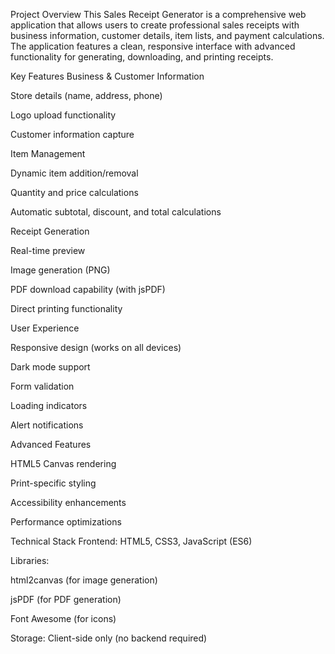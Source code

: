 Project Overview
This Sales Receipt Generator is a comprehensive web application that allows users to create professional sales receipts with business information, customer details, item lists, and payment calculations. The application features a clean, responsive interface with advanced functionality for generating, downloading, and printing receipts.

Key Features
Business & Customer Information

Store details (name, address, phone)

Logo upload functionality

Customer information capture

Item Management

Dynamic item addition/removal

Quantity and price calculations

Automatic subtotal, discount, and total calculations

Receipt Generation

Real-time preview

Image generation (PNG)

PDF download capability (with jsPDF)

Direct printing functionality

User Experience

Responsive design (works on all devices)

Dark mode support

Form validation

Loading indicators

Alert notifications

Advanced Features

HTML5 Canvas rendering

Print-specific styling

Accessibility enhancements

Performance optimizations

Technical Stack
Frontend: HTML5, CSS3, JavaScript (ES6)

Libraries:

html2canvas (for image generation)

jsPDF (for PDF generation)

Font Awesome (for icons)

Storage: Client-side only (no backend required)
